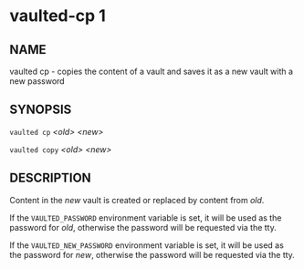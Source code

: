 vaulted-cp 1
=============

NAME
----

vaulted cp - copies the content of a vault and saves it as a new vault with a new password

SYNOPSIS
--------

`vaulted cp` *&lt;old&gt;* *&lt;new&gt;*

`vaulted copy` *&lt;old&gt;* *&lt;new&gt;*

DESCRIPTION
-----------

Content in the *new* vault is created or replaced by content from *old*.

If the `VAULTED_PASSWORD` environment variable is set, it will be used as the
password for *old*, otherwise the password will be requested via the tty.

If the `VAULTED_NEW_PASSWORD` environment variable is set, it will be used as
the password for *new*, otherwise the password will be requested via the tty.

